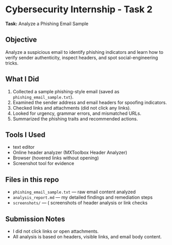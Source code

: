 # Cybersecurity Internship - Task 2
**Task:** Analyze a Phishing Email Sample

## Objective
Analyze a suspicious email to identify phishing indicators and learn how to verify sender authenticity, inspect headers, and spot social-engineering tricks.

## What I Did
1. Collected a sample phishing-style email (saved as `phishing_email_sample.txt`).  
2. Examined the sender address and email headers for spoofing indicators.  
3. Checked links and attachments (did not click any links).  
4. Looked for urgency, grammar errors, and mismatched URLs.  
5. Summarized the phishing traits and recommended actions.

## Tools I Used
- text editor   
- Online header analyzer (MXToolbox Header Analyzer)  
- Browser (hovered links without opening)  
- Screenshot tool for evidence

## Files in this repo
- `phishing_email_sample.txt` — raw email content analyzed  
- `analysis_report.md` — my detailed findings and remediation steps  
- `screenshots/` — ( screenshots of header analysis or link checks

## Submission Notes
- I did not click links or open attachments.  
- All analysis is based on headers, visible links, and email body content.
